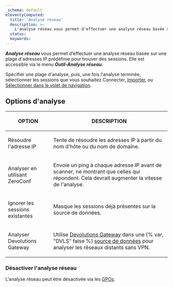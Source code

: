 ```yaml
---
_schema: default
eleventyComputed:
  title: 'Analyse réseau'
  description: >-
    L'analyse réseau vous permet d'effectuer une analyse réseau basée sur une plage d'adresses IP prédéfinie pour trouver des sessions.
  status:
  keywords:
---
```

***Analyse réseau*** vous permet d'effectuer une analyse réseau basée sur une plage d'adresses IP prédéfinie pour trouver des sessions. Elle est accessible via le menu ***Outil-Analyse réseau***.

Spécifier une plage d'analyse, puis, une fois l'analyse terminée, sélectionner les sessions que vous souhaitez Connecter, [Importer](/rdm/commands/file/import/network-scan/), ou [Sélectionner dans le volet de navigation](/rdm/user-interface/navigation-pane/).

## **Options d'analyse**

<table><thead><tr><th><p><strong>OPTION</strong></p></th><th><p><strong>DESCRIPTION</strong></p></th></tr></thead><tbody><tr><td><p>Résoudre l'adresse IP</p></td><td><p>Tente de résoudre les adresses IP à partir du nom d'hôte ou du nom de domaine.</p></td></tr><tr><td><p>Analyser en utilisant ZeroConf</p></td><td><p>Envoie un ping à chaque adresse IP avant de scanner, ne montrant que celles qui répondent. Cela devrait augmenter la vitesse de l'analyse.</p></td></tr><tr><td><p>Ignorer les sessions existantes</p></td><td><p>Masque les sessions déjà présentes sur la source de données.</p></td></tr><tr><td><p>Analyser Devolutions Gateway</p></td><td><p>Utilise <a href="/dgw/overview/what-is-dgw/">Devolutions Gateway</a> dans une {% var, "DVLS" false %} <a href="rdm/concepts/basic-concepts/data-sources/">source de données</a> pour analyser les réseaux distants sans VPN. </p></td></tr></tbody></table>

### Désactiver l'analyse réseau

L'analyse réseau peut être désactivée via les [GPOs](/rdm/kb/rdm-windows/how-to-articles/group-policies/#disable-network-scan).

&nbsp;

&nbsp;
